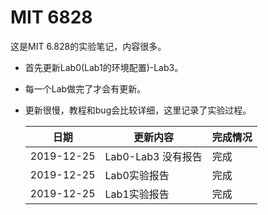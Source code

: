 # MIT 6828

这是MIT 6.828的实验笔记，内容很多。

+ 首先更新Lab0(Lab1的环境配置)-Lab3。

+ 每一个Lab做完了才会有更新。

+ 更新很慢，教程和bug会比较详细，这里记录了实验过程。

  | 日期       | 更新内容           | 完成情况 |
  | ---------- | ------------------ | -------- |
  | 2019-12-25 | Lab0-Lab3 没有报告 | 完成     |
  | 2019-12-25 | Lab0实验报告       | 完成     |
  | 2019-12-25 | Lab1实验报告       | 完成     |